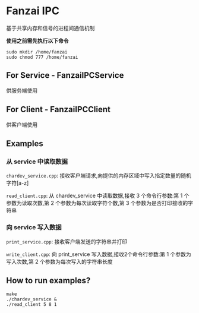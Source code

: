 # Fanzai IPC

基于共享内存和信号的进程间通信机制

**使用之前需先执行以下命令**

```
sudo mkdir /home/fanzai
sudo chmod 777 /home/fanzai
```

## For Service - FanzaiIPCService

供服务端使用

## For Client - FanzaiIPCClient

供客户端使用

## Examples

### 从 service 中读取数据
`chardev_service.cpp`: 接收客户端请求,向提供的内存区域中写入指定数量的随机字符[a-z]

`read_client.cpp`: 从 chardev_service 中读取数据,接收 3 个命令行参数:第 1 个参数为读取次数,第 2 个参数为每次读取字符个数,第 3 个参数为是否打印接收的字符串


### 向 service 写入数据
`print_service.cpp`: 接收客户端发送的字符串并打印

`write_client.cpp`: 向 print_service 写入数据,接收2个命令行参数:第 1 个参数为写入次数,第 2 个参数为每次写入的字符串长度

## How to run examples?
```
make
./chardev_service &
./read_client 5 8 1
```
